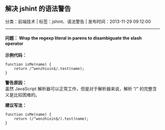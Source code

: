 ## 解决 jshint 的语法警告

分类：前端技术 | 标签：jshint、语法警告 | 发布时间：2013-11-29 09:12:00

___

#### 问题： Wrap the regexp literal in parens to disambiguate the slash operator

**示例代码：**  
```
function isMe(name) {
	return /^wenzhixin$/.test(name);
}
```

**警告原因：**  
虽然 JavaScript 解析器可以正常工作，但是对于解析器来说，解析 “/” 的完整含义是比较困难的。

**建议写法：**  
```
function isMe(name) {
	return (/^wenzhixin$/).test(name);
}
```